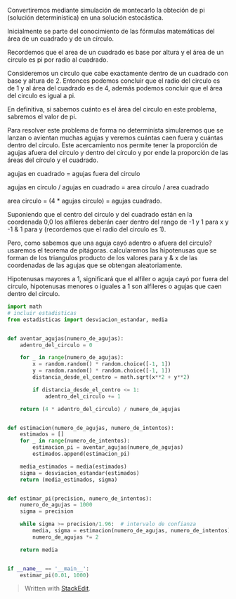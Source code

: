 Convertiremos mediante simulación de montecarlo la obteción de pi (solución determinística) en una solución estocástica.

Inicialmente se parte del conocimiento de las fórmulas matemáticas del área de un cuadrado y de un círculo.

Recordemos que el area de un cuadrado es base por altura y el área de un circulo es pi por radio al cuadrado.

Consideremos un circulo que cabe exactamente dentro de un cuadrado con base y altura de 2.
Entonces podemos concluir que el radio del circulo es de 1 y al área del cuadrado es de 4, además podemos concluir que el área del circulo es igual a pi.

En definitiva, si sabemos cuánto es el área del circulo en este problema, sabremos el valor de pi.

Para resolver este problema de forma no determinísta simularemos que se lanzan o avientan muchas agujas y veremos cuántas caen fuera y cuántas dentro del circulo.
Este acercamiento nos permite tener la proporción de agujas afuera del círculo y dentro del círculo y por ende la proporción de las áreas del círculo y el cuadrado.

agujas en cuadrado = agujas fuera del circulo

agujas en circulo / agujas en cuadrado = area circulo / area cuadrado

area circulo = (4 \* agujas circulo) = agujas cuadrado.

Suponiendo que el centro del circulo y del cuadrado están en la coordenada 0,0
los alfileres deberán caer dentro del rango de -1 y 1 para x y -1 & 1 para y (recordemos que el radio del circulo es 1).

Pero, como sabemos que una aguja cayó adentro o afuera del circulo?
usaremos el teorema de pitágoras.
calcularemos las hipotenusas que se forman de los triangulos producto de los valores para y & x de las coordenadas de las agujas que se obtengan aleatoriamente.

Hipotenusas mayores a 1, significará que el alfiler o aguja cayó por fuera del circulo, hipotenusas menores o iguales a 1 son alfileres o agujas que caen dentro del circulo.

```python
import math
# incluir estadisticas
from estadisticas import desviacion_estandar, media


def aventar_agujas(numero_de_agujas):
    adentro_del_circulo = 0

    for _ in range(numero_de_agujas):
        x = random.random() * random.choice([-1, 1])
        y = random.random() * random.choice([-1, 1])
        distancia_desde_el_centro = math.sqrt(x**2 + y**2)

        if distancia_desde_el_centro <= 1:
            adentro_del_circulo += 1

    return (4 * adentro_del_circulo) / numero_de_agujas


def estimacion(numero_de_agujas, numero_de_intentos):
    estimados = []
    for _ in range(numero_de_intentos):
        estimacion_pi = aventar_agujas(numero_de_agujas)
        estimados.append(estimacion_pi)

    media_estimados = media(estimados)
    sigma = desviacion_estandar(estimados)
    return (media_estimados, sigma)


def estimar_pi(precision, numero_de_intentos):
    numero_de_agujas = 1000
    sigma = precision

    while sigma >= precision/1.96:  # intervalo de confianza
        media, sigma = estimacion(numero_de_agujas, numero_de_intentos)
        numero_de_agujas *= 2

    return media


if __name__ == '__main__':
    estimar_pi(0.01, 1000)
```

> Written with [StackEdit](https://stackedit.io/).

<!--stackedit_data:
eyJoaXN0b3J5IjpbMTQ3MDEyODc2M119
-->
